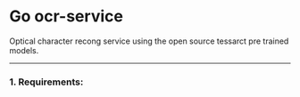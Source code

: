 Go ocr-service
========================

Optical character recong service using the open source tessarct pre trained models.

----

### 1. Requirements:
